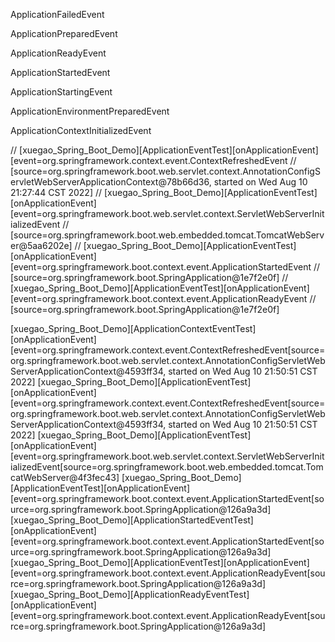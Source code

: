 ApplicationFailedEvent

ApplicationPreparedEvent

ApplicationReadyEvent

ApplicationStartedEvent

ApplicationStartingEvent

ApplicationEnvironmentPreparedEvent

ApplicationContextInitializedEvent


// [xuegao_Spring_Boot_Demo][ApplicationEventTest][onApplicationEvent][event=org.springframework.context.event.ContextRefreshedEvent
//      [source=org.springframework.boot.web.servlet.context.AnnotationConfigServletWebServerApplicationContext@78b66d36, started on Wed Aug 10 21:27:44 CST 2022]
// [xuegao_Spring_Boot_Demo][ApplicationEventTest][onApplicationEvent][event=org.springframework.boot.web.servlet.context.ServletWebServerInitializedEvent
//      [source=org.springframework.boot.web.embedded.tomcat.TomcatWebServer@5aa6202e]
// [xuegao_Spring_Boot_Demo][ApplicationEventTest][onApplicationEvent][event=org.springframework.boot.context.event.ApplicationStartedEvent
//      [source=org.springframework.boot.SpringApplication@1e7f2e0f]
// [xuegao_Spring_Boot_Demo][ApplicationEventTest][onApplicationEvent][event=org.springframework.boot.context.event.ApplicationReadyEvent
//      [source=org.springframework.boot.SpringApplication@1e7f2e0f]


[xuegao_Spring_Boot_Demo][ApplicationContextEventTest][onApplicationEvent][event=org.springframework.context.event.ContextRefreshedEvent[source=org.springframework.boot.web.servlet.context.AnnotationConfigServletWebServerApplicationContext@4593ff34, started on Wed Aug 10 21:50:51 CST 2022]
[xuegao_Spring_Boot_Demo][ApplicationEventTest][onApplicationEvent][event=org.springframework.context.event.ContextRefreshedEvent[source=org.springframework.boot.web.servlet.context.AnnotationConfigServletWebServerApplicationContext@4593ff34, started on Wed Aug 10 21:50:51 CST 2022]
[xuegao_Spring_Boot_Demo][ApplicationEventTest][onApplicationEvent][event=org.springframework.boot.web.servlet.context.ServletWebServerInitializedEvent[source=org.springframework.boot.web.embedded.tomcat.TomcatWebServer@4f3fec43]
[xuegao_Spring_Boot_Demo][ApplicationEventTest][onApplicationEvent][event=org.springframework.boot.context.event.ApplicationStartedEvent[source=org.springframework.boot.SpringApplication@126a9a3d]
[xuegao_Spring_Boot_Demo][ApplicationStartedEventTest][onApplicationEvent][event=org.springframework.boot.context.event.ApplicationStartedEvent[source=org.springframework.boot.SpringApplication@126a9a3d]
[xuegao_Spring_Boot_Demo][ApplicationEventTest][onApplicationEvent][event=org.springframework.boot.context.event.ApplicationReadyEvent[source=org.springframework.boot.SpringApplication@126a9a3d]
[xuegao_Spring_Boot_Demo][ApplicationReadyEventTest][onApplicationEvent][event=org.springframework.boot.context.event.ApplicationReadyEvent[source=org.springframework.boot.SpringApplication@126a9a3d]


